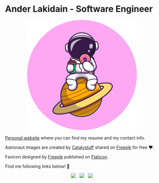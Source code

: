 # Ander Lakidain - Software Engineer

<p align="center">
    <img src="images/README_banner.png" style="height: 360px" />
</p>

[Personal website](https://lakidain.github.io/) where you can find my resume and my contact info.

Astronaut images are created by [Catalystuff](https://www.freepik.com/catalyststuff) shared on [Freepik](https://www.freepik.com) for free ❤️.

Favicon designed by [Freepik](https://www.flaticon.com/authors/freepik) published on [Flaticon](https://www.flaticon.com).

Find me following links below! 🚀

<p align="center">
  <a href= "https://lakidain.github.io/"><img src="https://img.icons8.com/ios-filled/30/FF6E6E/web.png"/></a>&nbsp;&nbsp;
  <a href= "https://www.linkedin.com/in/anderlakidain/"><img src="https://img.icons8.com/material-outlined/30/FF6E6E/linkedin.png"/></a>&nbsp;&nbsp;
  <a href= "mailto:lakidainander@gmail.com"><img src="https://img.icons8.com/metro/26/FF6E6E/email.png"/></a>
</p>

